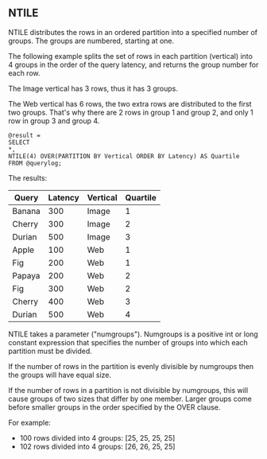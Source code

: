 ## NTILE

NTILE distributes the rows in an ordered partition into a specified number of groups. The groups are numbered, starting at one.

The following example splits the set of rows in each partition (vertical) into 4 groups in the order of the query latency, and returns the group number for each row.

The Image vertical has 3 rows, thus it has 3 groups.

The Web vertical has 6 rows, the two extra rows are distributed to the first two groups. That's why there are 2 rows in group 1 and group 2, and only 1 row in group 3 and group 4.


```
@result =
SELECT
*,
NTILE(4) OVER(PARTITION BY Vertical ORDER BY Latency) AS Quartile
FROM @querylog;
```

The results:

| **Query** | **Latency** | **Vertical** | **Quartile** |
| --- | --- | --- | --- |
| Banana | 300 | Image | 1 |
| Cherry | 300 | Image | 2 |
| Durian | 500 | Image | 3 |
| Apple | 100 | Web | 1 |
| Fig | 200 | Web | 1 |
| Papaya | 200 | Web | 2 |
| Fig | 300 | Web | 2 |
| Cherry | 400 | Web | 3 |
| Durian | 500 | Web | 4 |

NTILE takes a parameter ("numgroups"). Numgroups is a positive int or long constant expression that specifies the number of groups into which each partition must be divided.

If the number of rows in the partition is evenly divisible by numgroups then the groups will have equal size.

If the number of rows in a partition is not divisible by numgroups, this will cause groups of two sizes that differ by one member. Larger groups come before smaller groups in the order specified by the OVER clause.

For example:

- 100 rows divided into 4 groups: [25, 25, 25, 25]
- 102 rows divided into 4 groups: [26, 26, 25, 25]

